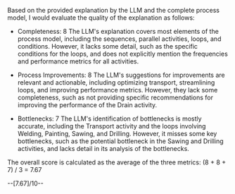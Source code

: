 Based on the provided explanation by the LLM and the complete process model, I would evaluate the quality of the explanation as follows:

* Completeness: 8
The LLM's explanation covers most elements of the process model, including the sequences, parallel activities, loops, and conditions. However, it lacks some detail, such as the specific conditions for the loops, and does not explicitly mention the frequencies and performance metrics for all activities.

* Process Improvements: 8
The LLM's suggestions for improvements are relevant and actionable, including optimizing transport, streamlining loops, and improving performance metrics. However, they lack some completeness, such as not providing specific recommendations for improving the performance of the Drain activity.

* Bottlenecks: 7
The LLM's identification of bottlenecks is mostly accurate, including the Transport activity and the loops involving Welding, Painting, Sawing, and Drilling. However, it misses some key bottlenecks, such as the potential bottleneck in the Sawing and Drilling activities, and lacks detail in its analysis of the bottlenecks.

The overall score is calculated as the average of the three metrics: (8 + 8 + 7) / 3 = 7.67

--[7.67]/10--